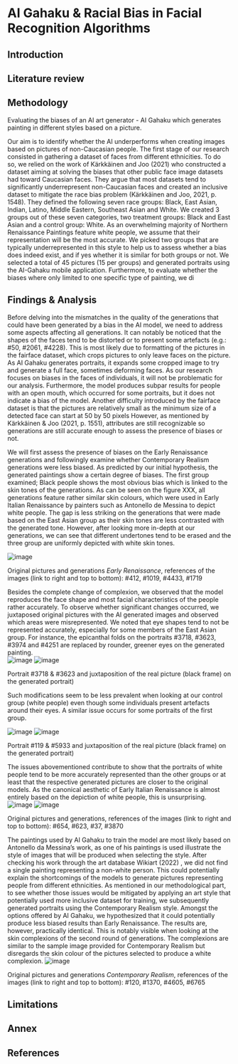 # AI Gahaku & Racial Bias in Facial Recognition Algorithms

## Introduction

## Literature review

## Methodology

Evaluating the biases of an AI art generator - AI Gahaku which generates painting in different styles based on a picture.

Our aim is to identify whether the AI underperforms when creating images based on pictures of non-Caucasian people. The first stage of our research consisted in gathering a dataset of faces from different ethnicities. To do so, we relied on the work of Kärkkäinen and Joo (2021) who constructed a dataset aiming at solving the biases that other public face image datasets had toward Caucasian faces. They argue that most datasets tend to significantly underrepresent non-Caucasian faces and created an inclusive dataset to mitigate the race bias problem (Kärkkäinen and Joo, 2021, p. 1548). They defined the following seven race groups: Black, East Asian, Indian, Latino, Middle Eastern, Southeast Asian and White. We created 3 groups out of these seven categories, two treatment groups: Black and East Asian and a control group: White. As an overwhelming majority of Northern Renaissance Paintings feature white people, we assume that their representation will be the most accurate. We picked two groups that are typically underrepresented in this style to help us to assess whether a bias does indeed exist, and if yes whether it is similar for both groups or not. 
We selected a total of 45 pictures (15 per groups) and generated portraits using the AI-Gahaku mobile application. Furthermore, to evaluate whether the biases where only limited to one specific type of painting, we di


## Findings & Analysis

<p align="justify">
  
Before delving into the mismatches in the quality of the generations that could have been generated by a bias in the AI model, we need to address some aspects affecting all generations. It can notably be noticed that the shapes of the faces tend to be distorted or to present some artefacts (e.g.: #50, #2061, #4228). This is most likely due to formatting of the pictures in the fairface dataset, which crops pictures to only leave faces on the picture. As AI Gahaku generates portraits, it expands some cropped image to try and generate a full face, sometimes deforming faces. As our research focuses on biases in the faces of individuals, it will not be problematic for our analysis. Furthermore, the model produces subpar results for people with an open mouth, which occurred for some portraits, but it does not indicate a bias of the model. Another difficulty introduced by the fairface dataset is that the pictures are relatively small as the minimum size of a detected face can start at 50 by 50 pixels However, as mentioned by Kärkkäinen & Joo (2021, p. 1551), attributes are still recognizable so generations are still accurate enough to assess the presence of biases or not.
  
We will first assess the presence of biases on the Early Renaissance generations and followingly examine whether Contemporary Realism generations were less biased. As predicted by our initial hypothesis, the generated paintings show a certain degree of biases. The first group examined; Black people shows the most obvious bias which is linked to the skin tones of the generations. As can be seen on the figure XXX, all generations feature rather similar skin colours, which were used in Early Italian Renaissance by painters such as Antonello de Messina to depict white people. The gap is less striking on the generations that were made based on the East Asian group as their skin tones are less contrasted with the generated tone. However, after looking more in-depth at our generations, we can see that different undertones tend to be erased and the three group are uniformly depicted with white skin tones.


![image](https://user-images.githubusercontent.com/116351321/204894138-d695034a-3a96-48bc-920b-97f8ca897686.png)
  
Original pictures and generations *Early Renaissance*, references of the images (link to right and top to bottom): #412, #1019, #4433, #1719

Besides the complete change of complexion, we observed that the model reproduces the face shape and most facial characteristics of the people rather accurately. To observe whether significant changes occurred, we juxtaposed original pictures with the AI generated images and observed which areas were misrepresented. We noted that eye shapes tend to not be represented accurately, especially for some members of the East Asian group. For instance, the epicanthal folds on the portraits #3718, #3623, #3974 and #4251 are replaced by rounder, greener eyes on the generated painting.  
![image](https://user-images.githubusercontent.com/116351321/204894325-7d90ec91-94b0-4430-9006-180302246805.png)  ![image](https://user-images.githubusercontent.com/116351321/204894346-a17fbd2f-1650-47d2-9c17-791ab245ffeb.png)

Portrait #3718 & #3623 and juxtaposition of the real picture (black frame) on the generated portrait) 

Such modifications seem to be less prevalent when looking at our control group (white people) even though some individuals present artefacts around their eyes. A similar issue occurs for some portraits of the first group. 

![image](https://user-images.githubusercontent.com/116351321/204894487-36f17c35-891a-41b7-8f43-46b1d2532be9.png) ![image](https://user-images.githubusercontent.com/116351321/204894503-dc7beb2d-4b5c-4ab0-95eb-4845e063a035.png)

  Portrait #119 & #5933 and juxtaposition of the real picture (black frame) on the generated portrait)

The issues abovementioned contribute to show that the portraits of white people tend to be more accurately represented than the other groups or at least that the respective generated pictures are closer to the original models. As the canonical aesthetic of Early Italian Renaissance is almost entirely based on the depiction of white people, this is unsurprising. 
![image](https://user-images.githubusercontent.com/116351321/204894619-9afc1aa3-442c-4972-b783-b84063b3e6cb.png)
![image](https://user-images.githubusercontent.com/116351321/204894632-081f48a2-8584-4f3d-b124-938652e0e3c5.png)
  
  Original pictures and generations, references of the images (link to right and top to bottom): #654, #623, #37, #3870

The paintings used by AI Gahaku to train the model are most likely based on Antonello da Messina’s work, as one of his paintings is used illustrate the style of images that will be produced when selecting the style. After checking his work through the art database Wikiart (2022) , we did not find a single painting representing a non-white person. This could potentially explain the shortcomings of the models to generate pictures representing people from different ethnicities. 
As mentioned in our methodological part, to see whether those issues would be mitigated by applying an art style that potentially used more inclusive dataset for training, we subsequently generated portraits using the Contemporary Realism style. Amongst the options offered by AI Gahaku, we hypothesized that it could potentially produce less biased results than Early Renaissance. 
The results are, however, practically identical. This is notably visible when looking at the skin complexions of the second round of generations. The complexions are similar to the sample image provided for Contemporary Realism but disregards the skin colour of the pictures selected to produce a white complexion. 
![image](https://user-images.githubusercontent.com/116351321/204894727-a9b21dde-ffb5-4c5f-9427-a9b92efbe544.png)

  Original pictures and generations *Contemporary Realism*, references of the images (link to right and top to bottom): #120, #1370, #4605, #6765
  

  </p>




## Limitations 

## Annex 

## References
